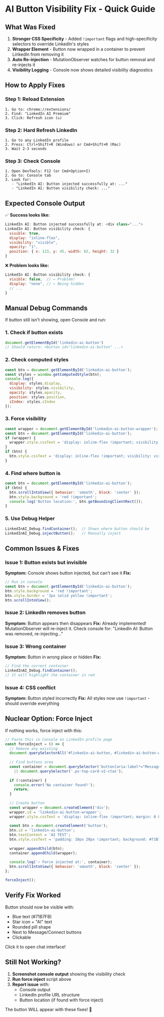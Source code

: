 # AI Button Visibility Fix - Quick Guide

## What Was Fixed

1. **Stronger CSS Specificity** - Added `!important` flags and high-specificity selectors to override LinkedIn's styles
2. **Wrapper Element** - Button now wrapped in a container to prevent LinkedIn from removing it
3. **Auto Re-injection** - MutationObserver watches for button removal and re-injects it
4. **Visibility Logging** - Console now shows detailed visibility diagnostics

## How to Apply Fixes

### Step 1: Reload Extension
```
1. Go to: chrome://extensions/
2. Find: "LinkedIn AI Premium"
3. Click: Refresh icon (↻)
```

### Step 2: Hard Refresh LinkedIn
```
1. Go to any LinkedIn profile
2. Press: Ctrl+Shift+R (Windows) or Cmd+Shift+R (Mac)
3. Wait 2-3 seconds
```

### Step 3: Check Console
```
1. Open DevTools: F12 (or Cmd+Option+I)
2. Go to: Console tab
3. Look for:
   - "LinkedIn AI: Button injected successfully at: ..."
   - "LinkedIn AI: Button visibility check: ..."
```

## Expected Console Output

✅ **Success looks like:**
```javascript
LinkedIn AI: Button injected successfully at: <div class="...">
LinkedIn AI: Button visibility check: {
  visible: true,
  display: "inline-flex",
  visibility: "visible",
  opacity: "1",
  position: { x: 123, y: 45, width: 82, height: 32 }
}
```

❌ **Problem looks like:**
```javascript
LinkedIn AI: Button visibility check: {
  visible: false,  // ← Problem!
  display: "none", // ← Being hidden
  // ...
}
```

## Manual Debug Commands

If button still isn't showing, open Console and run:

### 1. Check if button exists
```javascript
document.getElementById('linkedin-ai-button')
// Should return: <button id="linkedin-ai-button" ...>
```

### 2. Check computed styles
```javascript
const btn = document.getElementById('linkedin-ai-button');
const styles = window.getComputedStyle(btn);
console.log({
  display: styles.display,
  visibility: styles.visibility,
  opacity: styles.opacity,
  position: styles.position,
  zIndex: styles.zIndex
});
```

### 3. Force visibility
```javascript
const wrapper = document.getElementById('linkedin-ai-button-wrapper');
const btn = document.getElementById('linkedin-ai-button');
if (wrapper) {
  wrapper.style.cssText = 'display: inline-flex !important; visibility: visible !important; opacity: 1 !important;';
}
if (btn) {
  btn.style.cssText = 'display: inline-flex !important; visibility: visible !important; opacity: 1 !important; background: red !important;';
}
```

### 4. Find where button is
```javascript
const btn = document.getElementById('linkedin-ai-button');
if (btn) {
  btn.scrollIntoView({ behavior: 'smooth', block: 'center' });
  btn.style.background = 'red !important';
  console.log('Button location:', btn.getBoundingClientRect());
}
```

### 5. Use Debug Helper
```javascript
LinkedInAI_Debug.findContainer();  // Shows where button should be
LinkedInAI_Debug.injectButton();   // Manually inject
```

## Common Issues & Fixes

### Issue 1: Button exists but invisible
**Symptom:** Console shows button injected, but can't see it
**Fix:**
```javascript
// Run in console
const btn = document.getElementById('linkedin-ai-button');
btn.style.background = 'red !important';
btn.style.border = '3px solid yellow !important';
btn.scrollIntoView();
```

### Issue 2: LinkedIn removes button
**Symptom:** Button appears then disappears
**Fix:** Already implemented! MutationObserver will re-inject it.
Check console for: "LinkedIn AI: Button was removed, re-injecting..."

### Issue 3: Wrong container
**Symptom:** Button in wrong place or hidden
**Fix:**
```javascript
// Find the correct container
LinkedInAI_Debug.findContainer();
// It will highlight the container in red
```

### Issue 4: CSS conflict
**Symptom:** Button styled incorrectly
**Fix:** All styles now use `!important` - should override everything

## Nuclear Option: Force Inject

If nothing works, force inject with this:

```javascript
// Paste this in Console on LinkedIn profile page
const forceInject = () => {
  // Remove any existing
  document.querySelectorAll('#linkedin-ai-button, #linkedin-ai-button-wrapper').forEach(el => el.remove());
  
  // Find buttons area
  const container = document.querySelector('button[aria-label*="Message"]')?.parentElement 
    || document.querySelector('.pv-top-card-v2-ctas');
  
  if (!container) {
    console.error('No container found!');
    return;
  }
  
  // Create button
  const wrapper = document.createElement('div');
  wrapper.id = 'linkedin-ai-button-wrapper';
  wrapper.style.cssText = 'display: inline-flex !important; margin: 0 8px !important; background: yellow !important; padding: 4px !important;';
  
  const btn = document.createElement('button');
  btn.id = 'linkedin-ai-button';
  btn.textContent = 'AI TEST';
  btn.style.cssText = 'padding: 10px 20px !important; background: #71B7FB !important; color: white !important; border: none !important; border-radius: 50px !important; cursor: pointer !important; font-size: 16px !important; font-weight: bold !important;';
  
  wrapper.appendChild(btn);
  container.appendChild(wrapper);
  
  console.log('✓ Force injected at:', container);
  btn.scrollIntoView({ behavior: 'smooth', block: 'center' });
};

forceInject();
```

## Verify Fix Worked

Button should now be visible with:
- Blue text (#71B7FB)
- Star icon + "AI" text
- Rounded pill shape
- Next to Message/Connect buttons
- Clickable

Click it to open chat interface!

## Still Not Working?

1. **Screenshot console output** showing the visibility check
2. **Run force inject** script above
3. **Report issue** with:
   - Console output
   - LinkedIn profile URL structure
   - Button location (if found with force inject)

The button WILL appear with these fixes! 🎯

